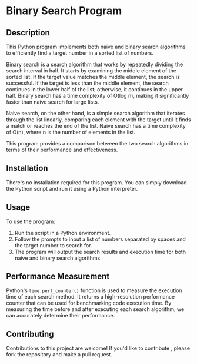 # Binary Search Program

## Description
This Python program implements both naive and binary search algorithms to efficiently find a target number in a sorted list of numbers. 

Binary search is a search algorithm that works by repeatedly dividing the search interval in half. It starts by examining the middle element of the sorted list. If the target value matches the middle element, the search is successful. If the target is less than the middle element, the search continues in the lower half of the list; otherwise, it continues in the upper half. Binary search has a time complexity of O(log n), making it significantly faster than naive search for large lists.

Naive search, on the other hand, is a simple search algorithm that iterates through the list linearly, comparing each element with the target until it finds a match or reaches the end of the list. Naive search has a time complexity of O(n), where n is the number of elements in the list.

This program provides a comparison between the two search algorithms in terms of their performance and effectiveness.

## Installation
There's no installation required for this program. You can simply download the Python script and run it using a Python interpreter.

## Usage
To use the program:
1. Run the script in a Python environment.
2. Follow the prompts to input a list of numbers separated by spaces and the target number to search for.
3. The program will output the search results and execution time for both naive and binary search algorithms.

## Performance Measurement
Python's `time.perf_counter()` function is used to measure the execution time of each search method. It returns a high-resolution performance counter that can be used for benchmarking code execution time. By measuring the time before and after executing each search algorithm, we can accurately determine their performance.

## Contributing
Contributions to this project are welcome! If you'd like to contribute , please fork the repository and make a pull request.